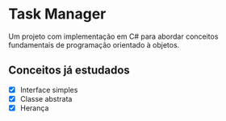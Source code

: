 # Task Manager

Um projeto com implementação em C# para abordar conceitos fundamentais de
programação orientado à objetos.

## Conceitos já estudados

- [x] Interface simples
- [x] Classe abstrata
- [x] Herança
